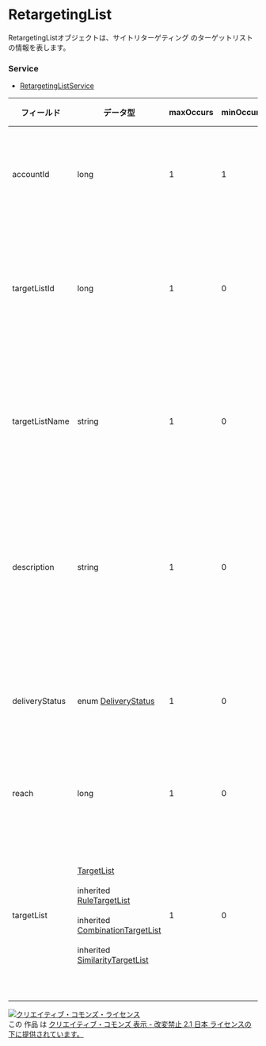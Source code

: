 # RetargetingList
RetargetingListオブジェクトは、サイトリターゲティング のターゲットリストの情報を表します。
### Service
+ [RetargetingListService](../services/RetargetingListService.md)

| フィールド | データ型 | maxOccurs | minOccurs | response | add | set | remove | 説明 | 
|---|---|---|---|---|---|---|---|---|
| accountId| long| 1| 1| ○| Req| Req| Req| アカウントIDです。 |
| targetListId| long| 1| 0| ○| -| Req| Req| ターゲットリストIDです。 |
| targetListName| string| 1| 0| ○| Req| Opt| -| ターゲットリスト名です。 |
| description| string| 1| 0| ○| Opt| Opt| -| ターゲットリストの説明です。 |
| deliveryStatus| enum <a href="./DeliveryStatus.md">DeliveryStatus</a>| 1| 0| ○| -| -| -| 配信ステータスです。 |
| reach| long| 1| 0| ○| -| -| -| リーチ数です。 |
| targetList| <a href="./TargetList_RetargetingList.md">TargetList</a><br><br>			inherited <a href="./RuleTargetList.md">RuleTargetList</a><br><br>			inherited <a href="./CombinationTargetList.md">CombinationTargetList</a><br><br>			inherited <a href="./SimilarityTargetList.md">SimilarityTargetList</a>| 1| 0| ○| Req| Opt| -| ターゲットリスト設定内容です。 |
<a rel="license" href="http://creativecommons.org/licenses/by-nd/2.1/jp/"><img alt="クリエイティブ・コモンズ・ライセンス" style="border-width:0" src="https://i.creativecommons.org/l/by-nd/2.1/jp/88x31.png" /></a><br />この 作品 は <a rel="license" href="http://creativecommons.org/licenses/by-nd/2.1/jp/">クリエイティブ・コモンズ 表示 - 改変禁止 2.1 日本 ライセンスの下に提供されています。</a>
